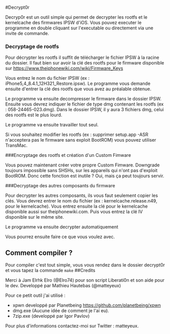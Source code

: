 #Decrypt0r


Decryp0r est un outil simple qui permet de decrypter les rootfs et le kernelcache des firmwares IPSW d'iOS.
Vous pouvez executer le programme en double cliquant sur l'executable ou directement via une invite de commande.

### Decryptage de rootfs

Pour décrypter les rootfs il suffit de télécharger le fichier IPSW à la racine du dossier.
Il faut bien sur avoir la clé des rootfs pour le firmware disponible sur 
https://www.theiphonewiki.com/wiki/Firmware_Keys

Vous entrez le nom du fichier IPSW (ex : iPhone5,4_8.4.1_12H321_Restore.ipsw).
Le programme vous demande ensuite d'entrer la clé des rootfs que vous avez au préalable obtenue.

Le programme va ensuite decompresser le firmware dans le dossier IPSW.
Ensuite vous devrez indiquer le fichier de type dmg contenant les rootfs (ex : 058-24465-023.dmg).
Dans le dossier IPSW, il y aura 3 fichiers dmg, celui des rootfs est le plus lourd.

Le programme va ensuite travailler tout seul.

Si vous souhaitez modifier les rootfs (ex : supprimer setup.app -ASR n'acceptera pas le firmware sans exploit BootROM) vous pouvez utiliser TransMac.

###Encryptage des rootfs et création d'un Custom Fimware

Vous pouvez maintenant créer votre propre Custom Fimware.
Downgrade toujours impossible sans SHSHs, sur les appareils qui n'ont pas d'exploit BootROM.
Donc cette fonction est inutile ? 
Oui, mais ça peut toujours servir.

###Decryptage des autres composants du firmware

Pour decrypter les autres composants, ils vous faut seulement copier les clés.
Vous devrez entrer le nom du fichier (ex : kernelcache.release.n49, pour le kernelcache).
Vous entrez ensuite la clé pour le kernelcache disponible aussi sur theiphonewiki.com.
Puis vous entrez la clé IV disponible sur le même site.

Le programme va ensuite decrypter automatiquement

Vous pourrez ensuite faire ce que vous voulez avec.

## Comment compiler ?

Pour compiler c'est tout simple, vous vous rendez dans le dossier decrypt0r et vous tapez la commande `make`
##Credits

Merci à Jam Elrhk Elro (@Elro74) pour son script Liberati0n et son aide pour le dev.
Developpé par Mathieu Hautebas (@matteyeux)

Pour ce petit outil j'ai utilisé :

- xpwn developpé par Planetbeing https://github.com/planetbeing/xpwn
- dmg.exe (Aucune idée de comment je l'ai eu).
- 7zip.exe (developpé par Igor Pavlov)

Pour plus d'informations contactez-moi sur Twitter : matteyeux.
